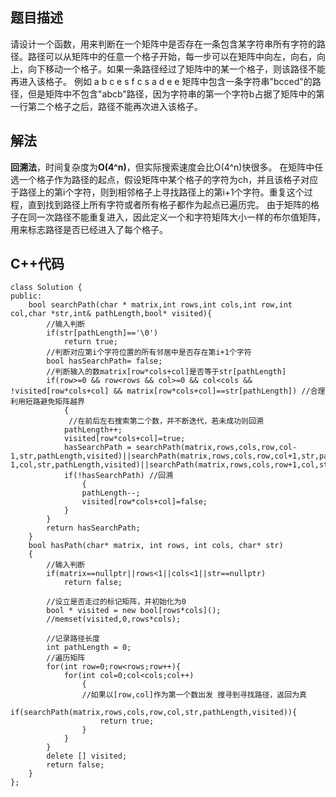## 题目描述
请设计一个函数，用来判断在一个矩阵中是否存在一条包含某字符串所有字符的路径。路径可以从矩阵中的任意一个格子开始，每一步可以在矩阵中向左，向右，向上，向下移动一个格子。如果一条路径经过了矩阵中的某一个格子，则该路径不能再进入该格子。 例如 a b c e s f c s a d e e 矩阵中包含一条字符串"bcced"的路径，但是矩阵中不包含"abcb"路径，因为字符串的第一个字符b占据了矩阵中的第一行第二个格子之后，路径不能再次进入该格子。

## 解法
**回溯法**，时间复杂度为**O(4^n)**，但实际搜索速度会比O(4^n)快很多。
在矩阵中任选一个格子作为路径的起点，假设矩阵中某个格子的字符为ch，并且该格子对应于路径上的第i个字符，则到相邻格子上寻找路径上的第i+1个字符。重复这个过程，直到找到路径上所有字符或者所有格子都作为起点已遍历完。
由于矩阵的格子在同一次路径不能重复进入，因此定义一个和字符矩阵大小一样的布尔值矩阵，用来标志路径是否已经进入了每个格子。

## C++代码
```
class Solution {
public:
    bool searchPath(char * matrix,int rows,int cols,int row,int col,char *str,int& pathLength,bool* visited){
        //输入判断
        if(str[pathLength]=='\0')
            return true;
        //判断对应第i个字符位置的所有邻居中是否存在第i+1个字符
        bool hasSearchPath= false;
        //判断输入的数matrix[row*cols+col]是否等于str[pathLength]
        if(row>=0 && row<rows && col>=0 && col<cols && !visited[row*cols+col] && matrix[row*cols+col]==str[pathLength]) //合理利用短路避免矩阵越界
            {
             //在前后左右搜索第二个数，并不断迭代，若未成功则回溯
            pathLength++;
            visited[row*cols+col]=true;
            hasSearchPath = searchPath(matrix,rows,cols,row,col-1,str,pathLength,visited)||searchPath(matrix,rows,cols,row,col+1,str,pathLength,visited)||searchPath(matrix,rows,cols,row-1,col,str,pathLength,visited)||searchPath(matrix,rows,cols,row+1,col,str,pathLength,visited);
            if(!hasSearchPath) //回溯
                {
                pathLength--; 
                visited[row*cols+col]=false;
            }
        }
        return hasSearchPath;
    }
    bool hasPath(char* matrix, int rows, int cols, char* str)
    {
    	//输入判断
        if(matrix==nullptr||rows<1||cols<1||str==nullptr)
            return false;
        
        //设立是否走过的标记矩阵，并初始化为0
        bool * visited = new bool[rows*cols]();
        //memset(visited,0,rows*cols);
        
        //记录路径长度
        int pathLength = 0;
        //遍历矩阵
        for(int row=0;row<rows;row++){
            for(int col=0;col<cols;col++)
                {
                //如果以[row,col]作为第一个数出发 搜寻到寻找路径，返回为真
                if(searchPath(matrix,rows,cols,row,col,str,pathLength,visited)){
                    return true;
                }
            }
        }
        delete [] visited;
        return false;
    }
};
```